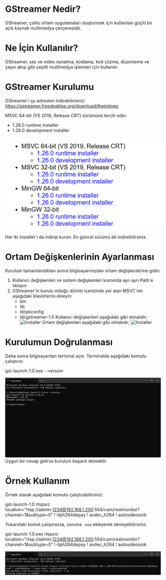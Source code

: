 # GStreamer Nedir?

GStreamer, çoklu ortam uygulamaları oluşturmak için kullanılan güçlü bir açık kaynak multimedya çerçevesidir.

# Ne İçin Kullanılır?

GStreamer, ses ve video oynatma, kodlama, kod çözme, düzenleme ve yayın akışı gibi çeşitli multimedya işlemleri için kullanılır.

# GStreamer Kurulumu

GStreamer'ı şu adresten indirebilirsiniz: https://gstreamer.freedesktop.org/download/#windows 

MSVC 64-bit (VS 2019, Release CRT) sürümünü tercih edin:
- 1.26.0 runtime installer
- 1.26.0 development installer

![Installer](https://raw.githubusercontent.com/ahmetkcavusoglu/gstreamer_kurulum/refs/heads/master/images/001_installer_download.png)

Her iki installer'ı da indirip kurun. En güncel sürümü de indirebilirsiniz.

# Ortam Değişkenlerinin Ayarlanması

Kurulum tamamlandıktan sonra bilgisayarınızdan ortam değişkenlerine gidin:

1. Kullanıcı değişkenleri ve sistem değişkenleri kısmında ayrı ayrı Path'e tıklayın
2. GStreamer'ın kurulu olduğu dizinin içerisinde yer alan MSVC'nin aşağıdaki klasörlerini ekleyin:
   - bin
   - lib
   - lib\pkconfig
   - lib\gstreamer-1.0
Kullanıcı değişkenleri aşağıdaki gibi olmalıdır;
![Installer](https://github.com/user-attachments/assets/ab4573d1-6267-4216-a6ab-1b7e2dd72b70)
Ortam değişkenleri aşağıdaki gibi olmalıdır;
![Installer](https://github.com/user-attachments/assets/f96bc358-4e67-488e-ba52-94a3186e890b)

# Kurulumun Doğrulanması

Daha sonra bilgisayardan terminal açın. Terminalde aşağıdaki komutu çalıştırın:

gst-launch-1.0.exe --version

![Installer](https://github.com/ahmetkcavusoglu/gstreamer_kurulum/blob/master/images/004_komut_satiri_gstreamer_version.png?raw=true)
Uygun bir cevap gelirse kurulum başarılı demektir.

# Örnek Kullanım

Örnek olarak aşağıdaki komutu çalıştırabilirsiniz:

gst-launch-1.0 rtspsrc location="rtsp://admin:1234@192.168.1.200:554/cam/realmonitor?channel=1&subtype=0" ! rtph264depay ! avdec_h264 ! autovideosink

Yukarıdaki komut çalışmazsa, sonuna `.exe` ekleyerek deneyebilirsiniz:

gst-launch-1.0.exe rtspsrc location="rtsp://admin:1234@192.168.1.200:554/cam/realmonitor?channel=1&subtype=0" ! rtph264depay ! avdec_h264 ! autovideosink

![Installer](https://github.com/ahmetkcavusoglu/gstreamer_kurulum/blob/master/images/005_gstreamer_sample_using.png?raw=true)
